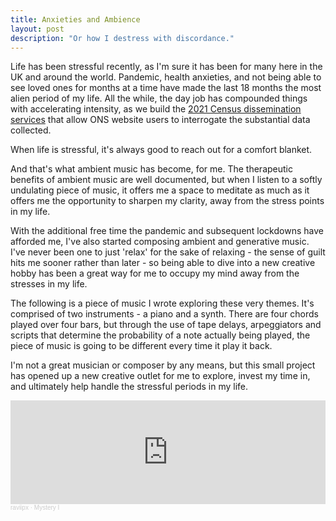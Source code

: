 ```yaml
---
title: Anxieties and Ambience
layout: post
description: "Or how I destress with discordance."
---
```


Life has been stressful recently, as I'm sure it has been for many here in the UK and around the world. Pandemic, health
anxieties, and not being able to see loved ones for months at a time have made the last 18 months the most alien period
of my life. All the while, the day job has compounded things with accelerating intensity, as we build
the [2021 Census dissemination services](https://www.ons.gov.uk/census/censustransformationprogramme/census2021outputs/abouttheteam)
that allow ONS website users to interrogate the substantial data collected.

When life is stressful, it's always good to reach out for a comfort blanket.

And that's what ambient music has become, for me. The therapeutic benefits of ambient music are well documented, but
when I listen to a softly undulating piece of music, it offers me a space to meditate as much as it offers me the
opportunity to sharpen my clarity, away from the stress points in my life.

With the additional free time the pandemic and subsequent lockdowns have afforded me, I've also started composing
ambient and generative music. I've never been one to just 'relax' for the sake of relaxing - the sense of guilt hits me
sooner rather than later - so being able to dive into a new creative hobby has been a great way for me to occupy my mind
away from the stresses in my life.

The following is a piece of music I wrote exploring these very themes. It's comprised of two instruments - a piano and a
synth. There are four chords played over four bars, but through the use of tape delays, arpeggiators and scripts that
determine the probability of a note actually being played, the piece of music is going to be different every time it
play it back.

I'm not a great musician or composer by any means, but this small project has opened up a new creative outlet for me to
explore, invest my time in, and ultimately help handle the stressful periods in my life.

<iframe width="100%" height="166" scrolling="no" frameborder="no" allow="autoplay" src="https://w.soundcloud.com/player/?url=https%3A//api.soundcloud.com/tracks/1113256318&color=%23ff5500&auto_play=false&hide_related=false&show_comments=true&show_user=true&show_reposts=false&show_teaser=true"></iframe><div style="font-size: 10px; color: #cccccc;line-break: anywhere;word-break: normal;overflow: hidden;white-space: nowrap;text-overflow: ellipsis; font-family: Interstate,Lucida Grande,Lucida Sans Unicode,Lucida Sans,Garuda,Verdana,Tahoma,sans-serif;font-weight: 100;"><a href="https://soundcloud.com/raviipx" title="raviipx" target="_blank" style="color: #cccccc; text-decoration: none;">
raviipx</a>
· <a href="https://soundcloud.com/raviipx/mystery-i" title="Mystery I" target="_blank" style="color: #cccccc; text-decoration: none;">
Mystery I</a></div>
